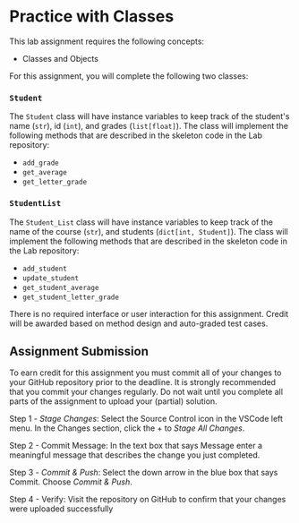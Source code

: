 # Practice with Classes

This lab assignment requires the following concepts:
- Classes and Objects

For this assignment, you will complete the following two classes:

### `Student`

The `Student` class will have instance variables to keep track of the student's
name (`str`), id (`int`), and grades (`list[float]`). The class will implement the
following methods that are described in the skeleton code in the Lab repository: 
- `add_grade` 
- `get_average`
- `get_letter_grade`

### `StudentList`
The `Student_List` class will have instance variables to keep track of the name of the course (`str`), and students (`dict[int, Student]`). The class will
implement the following methods that are described in the skeleton code in the
Lab
repository: 
- `add_student`
- `update_student`
- `get_student_average`
- `get_student_letter_grade`

There is no required interface or user interaction for this assignment. Credit
will be awarded based on method design and auto-graded test cases.

## Assignment Submission

To earn credit for this assignment you must commit all of your changes to your GitHub repository prior to the deadline. It is strongly recommended that you commit your changes regularly. Do not wait until you complete all parts of the assignment to upload your (partial) solution.

Step 1 - *Stage Changes*: Select the Source Control icon in the VSCode left menu. In the Changes section, click the + to *Stage All Changes*.

Step 2 - Commit Message: In the text box that says Message enter a meaningful message that describes the change you just completed.

Step 3 - *Commit & Push*: Select the down arrow in the blue box that says Commit. Choose *Commit & Push*.

Step 4 - Verify: Visit the repository on GitHub to confirm that your changes were uploaded successfully
